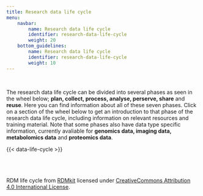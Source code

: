 ```yaml
---
title: Research data life cycle
menu:
    navbar:
        name: Research data life cycle
        identifier: research-data-life-cycle
        weight: 20
    bottom_guidelines:
        name: Research data life cycle
        identifier: research-data-life-cycle
        weight: 10
---
```

&nbsp;

The research data life cycle can be divided into several phases as seen in the wheel below; **plan, collect, process, analyse, perserve, share** and **reuse**. Here you can find information about all of these seven phases. Click on a section of the wheel below to get an introduction to that phase of the research data life cycle, including information on relevant resources and training material. Note that some phases also have data type specific information, currently avaliable for **genomics data, imaging data, metabolomics data** and **proteomics data**.

<div class="row mt-3">
  <div class="col-md-1">
    <div class="card-body">
    </div>
  </div>
  <div class="col-md-10">
    <div class="card-body">
      {{< data-life-cycle >}}
    </div>
  </div>
  <div class="col-md-1">
    <div class="card-body">
    </div>
  </div>
</div>
<br><br><br>

<p>RDM life cycle from <a class="small-text-link" href="https://rdmkit.elixir-europe.org/">RDMkit</a> licensed under <a class="small-text-link" href="http://creativecommons.org/licenses/by/4.0/">CreativeCommons Attribution 4.0 International License</a>. </p>
